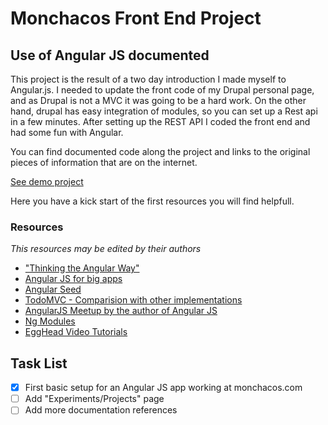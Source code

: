 # Monchacos Front End Project
## Use of Angular JS documented

This project is the result of a two day introduction I made myself to Angular.js. 
I needed to update the front code of my Drupal personal page, and as Drupal is not a MVC it was going to be a hard work.
On the other hand, drupal has easy integration of modules, so you can set up a Rest api in a few minutes.
After setting up the REST API I coded the front end and had some fun with Angular.

You can find documented code along the project and links to the original pieces of information that are on the internet.

[See demo project](http://www.monchacos.com)

Here you have a kick start of the first resources you will find helpfull.

### Resources
*This resources may be edited by their authors*
* ["Thinking the Angular Way"](http://stackoverflow.com/questions/14994391/how-do-i-think-in-angularjs-if-i-have-a-jquery-background)
* [Angular JS for big apps](http://briantford.com/blog/huuuuuge-angular-apps.html)
* [Angular Seed](https://github.com/angular/angular-seed)
* [TodoMVC - Comparision with other implementations](https://github.com/angular/angular-seed)
* [AngularJS Meetup by the author of Angular JS](https://www.youtube.com/watch?v=ZhfUv0spHCY)
* [Ng Modules](http://ngmodules.org/)
* [EggHead Video Tutorials](http://www.egghead.io/)
    

## Task List
- [x] First basic setup for an Angular JS app working at monchacos.com
- [ ] Add "Experiments/Projects" page
- [ ] Add more documentation references

